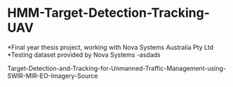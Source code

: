 # HMM-Target-Detection-Tracking-UAV
*Final year thesis project, working with Nova Systems Australia Pty Ltd
*Testing dataset provided by Nova Systems
  -asdads

Target-Detection-and-Tracking-for-Unmanned-Traffic-Management-using-SWIR-MIR-EO-Imagery-Source

